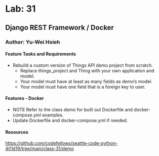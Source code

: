 # Lab: 31
## Django REST Framework / Docker
### Author: Yu-Wei Hsieh
#### Feature Tasks and Requirements
- Rebuild a custom version of Things API demo project from scratch.
  - Replace things_project and Thing with your own application and model.
  - Your model must have at least as many fields as demo’s model.
  - Your model must have one field that is a foreign key to user. 
#### Features - Docker
  - NOTE Refer to the class demo for built out Dockerfile and docker-compose.yml examples.
  - Update Dockerfile and docker-compose.yml if needed.

#### Resources
https://github.com/codefellows/seattle-code-python-401d19/tree/main/class-31/demo